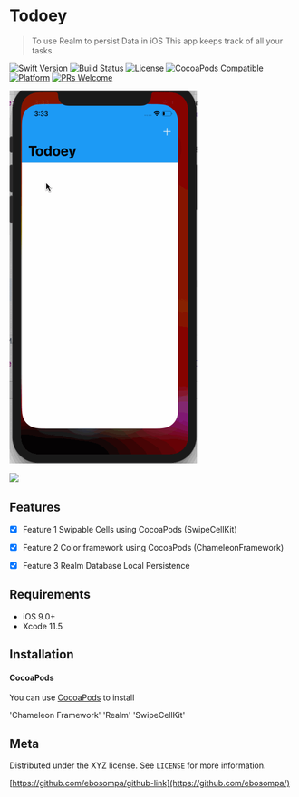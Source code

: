 # Todoey
> To use Realm to persist Data in iOS
This app keeps track of all your tasks.

[![Swift Version][swift-image]][swift-url]
[![Build Status][travis-image]][travis-url]
[![License][license-image]][license-url]
[![CocoaPods Compatible](https://img.shields.io/cocoapods/v/EZSwiftExtensions.svg)](https://img.shields.io/cocoapods/v/LFAlertController.svg)  
[![Platform](https://img.shields.io/cocoapods/p/LFAlertController.svg?style=flat)](http://cocoapods.org/pods/LFAlertController)
[![PRs Welcome](https://img.shields.io/badge/PRs-welcome-brightgreen.svg?style=flat-square)](http://makeapullrequest.com)

<img src='Todoey.gif' title='Video Walkthrough' width='' alt='Video Walkthrough' />

![](header.png)

## Features

- [x] Feature 1
Swipable Cells using CocoaPods (SwipeCellKit)
- [x] Feature 2
Color framework using CocoaPods (ChameleonFramework)
- [x] Feature 3
Realm Database Local Persistence


## Requirements

- iOS 9.0+
- Xcode 11.5

## Installation

#### CocoaPods
You can use [CocoaPods](http://cocoapods.org/) to install 

'Chameleon Framework'
'Realm'
'SwipeCellKit'



## Meta

Distributed under the XYZ license. See ``LICENSE`` for more information.

[https://github.com/ebosompa/github-link](https://github.com/ebosompa/)

[swift-image]:https://img.shields.io/badge/swift-3.0-orange.svg
[swift-url]: https://swift.org/
[license-image]: https://img.shields.io/badge/License-MIT-blue.svg
[license-url]: LICENSE
[travis-image]: https://img.shields.io/travis/dbader/node-datadog-metrics/master.svg?style=flat-square
[travis-url]: https://travis-ci.org/dbader/node-datadog-metrics
[codebeat-image]: https://codebeat.co/badges/c19b47ea-2f9d-45df-8458-b2d952fe9dad
[codebeat-url]: https://codebeat.co/projects/github-com-vsouza-awesomeios-com

